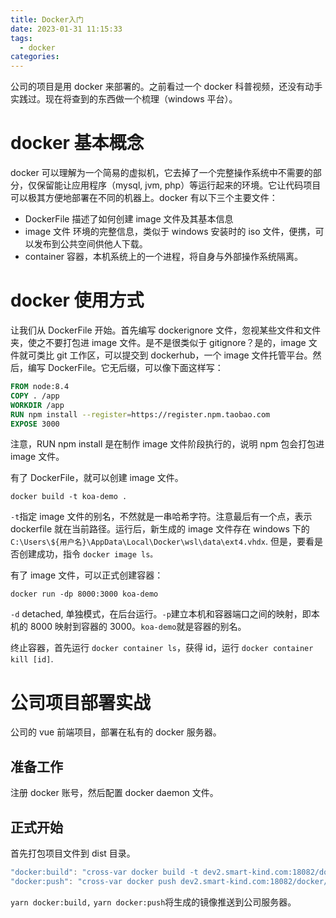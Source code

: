 ```yaml
---
title: Docker入门
date: 2023-01-31 11:15:33
tags:
  - docker
categories:
---
```


公司的项目是用 docker 来部署的。之前看过一个 docker 科普视频，还没有动手实践过。现在将查到的东西做一个梳理（windows 平台）。

# docker 基本概念

docker 可以理解为一个简易的虚拟机，它去掉了一个完整操作系统中不需要的部分，仅保留能让应用程序（mysql, jvm, php）等运行起来的环境。它让代码项目可以极其方便地部署在不同的机器上。docker 有以下三个主要文件：

- DockerFile 描述了如何创建 image 文件及其基本信息
- image 文件 环境的完整信息，类似于 windows 安装时的 iso 文件，便携，可以发布到公共空间供他人下载。
- container 容器，本机系统上的一个进程，将自身与外部操作系统隔离。

# docker 使用方式

让我们从 DockerFile 开始。首先编写 dockerignore 文件，忽视某些文件和文件夹，使之不要打包进 image 文件。是不是很类似于 gitignore？是的，image 文件就可类比 git 工作区，可以提交到 dockerhub，一个 image 文件托管平台。然后，编写 DockerFile。它无后缀，可以像下面这样写：

```DockerFile
FROM node:8.4
COPY . /app
WORKDIR /app
RUN npm install --register=https://register.npm.taobao.com
EXPOSE 3000
```

注意，RUN npm install 是在制作 image 文件阶段执行的，说明 npm 包会打包进 image 文件。

有了 DockerFile，就可以创建 image 文件。

```
docker build -t koa-demo .
```

`-t`指定 image 文件的别名，不然就是一串哈希字符。注意最后有一个点，表示 dockerfile 就在当前路径。运行后，新生成的 image 文件存在 windows 下的 `C:\Users\${用户名}\AppData\Local\Docker\wsl\data\ext4.vhdx`. 但是，要看是否创建成功，指令 `docker image ls。`

有了 image 文件，可以正式创建容器：

```
docker run -dp 8000:3000 koa-demo
```

`-d` detached, 单独模式，在后台运行。`-p`建立本机和容器端口之间的映射，即本机的 8000 映射到容器的 3000。`koa-demo`就是容器的别名。

终止容器，首先运行 `docker container ls`，获得 id，运行 `docker container kill [id]`.

# 公司项目部署实战

公司的 vue 前端项目，部署在私有的 docker 服务器。

## 准备工作

注册 docker 账号，然后配置 docker daemon 文件。

## 正式开始

首先打包项目文件到 dist 目录。

```js
"docker:build": "cross-var docker build -t dev2.smart-kind.com:18082/docker/$npm_package_name:$npm_package_version --build-arg ppath=$npm_package_name -f Dockerfile dist",
"docker:push": "cross-var docker push dev2.smart-kind.com:18082/docker/$npm_package_name:$npm_package_version",
```

`yarn docker:build,` `yarn docker:push`将生成的镜像推送到公司服务器。
